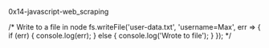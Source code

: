0x14-javascript-web_scraping

/*
Write to a file in node
fs.writeFile('user-data.txt', 'username=Max', err => {
    if (err) {
        console.log(err);
    } else {
        console.log('Wrote to file');
    }
});
*/
